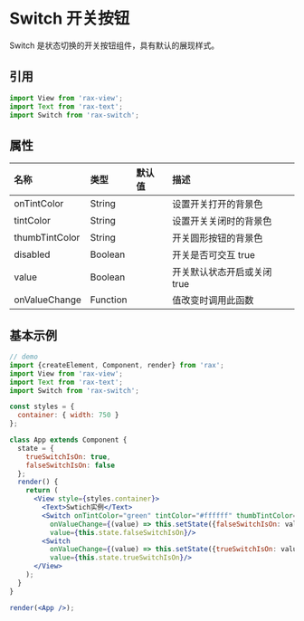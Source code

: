 # Switch 开关按钮

Switch 是状态切换的开关按钮组件，具有默认的展现样式。

## 引用

```jsx
import View from 'rax-view';
import Text from 'rax-text';
import Switch from 'rax-switch';
```

## 属性

| 名称             | 类型       | 默认值  | 描述                |
| :------------- | :------- | :--- | :---------------- |
| onTintColor    | String   |      | 设置开关打开的背景色        |
| tintColor      | String   |      | 设置开关关闭时的背景色       |
| thumbTintColor | String   |      | 开关圆形按钮的背景色        |
| disabled       | Boolean  |      | 开关是否可交互  true     |
| value          | Boolean  |      | 开关默认状态开启或关闭  true |
| onValueChange  | Function |      | 值改变时调用此函数         |

## 基本示例

```jsx
// demo
import {createElement, Component, render} from 'rax';
import View from 'rax-view';
import Text from 'rax-text';
import Switch from 'rax-switch';  

const styles = {
  container: { width: 750 }
};

class App extends Component {
  state = {
    trueSwitchIsOn: true,
    falseSwitchIsOn: false
  };
  render() {
    return (
      <View style={styles.container}>
        <Text>Swtich实例</Text>
        <Switch onTintColor="green" tintColor="#ffffff" thumbTintColor="blue"
          onValueChange={(value) => this.setState({falseSwitchIsOn: value})}
          value={this.state.falseSwitchIsOn}/>
        <Switch
          onValueChange={(value) => this.setState({trueSwitchIsOn: value})}
          value={this.state.trueSwitchIsOn}/>
      </View>
    );
  }
}

render(<App />);
```
